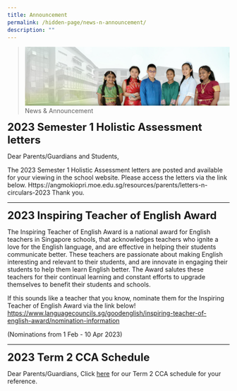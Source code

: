 ```yaml
---
title: Announcement
permalink: /hidden-page/news-n-announcement/
description: ""
---
```

>![](/images/About%20Us/banner2-with%20bg.jpg)
>News & Announcement

**<font size="5">2023 Semester 1 Holistic Assessment letters</font>**

Dear Parents/Guardians and Students,

The 2023 Semester 1 Holistic Assessment letters are posted and available for your viewing in the school website. Please access the letters via the link below.
Https://angmokiopri.moe.edu.sg/resources/parents/letters-n-circulars-2023
Thank you.

<hr style="height:1px;border-width:0;color:gray;background-color:black">

**<font size="5">2023 Inspiring Teacher of English Award</font>**

The Inspiring Teacher of English Award is a national award for English teachers in Singapore schools, that acknowledges teachers who ignite a love for the English language, and are effective in helping their students communicate better. These teachers are passionate about making English interesting and relevant to their students, and are innovate in engaging their students to help them learn English better. The Award salutes these teachers for their continual learning and constant efforts to upgrade themselves to benefit their students and schools.

If this sounds like a teacher that you know, nominate them for the Inspiring Teacher of English Award via the link below!
https://www.languagecouncils.sg/goodenglish/inspiring-teacher-of-english-award/nomination-information

(Nominations from 1 Feb - 10 Apr 2023)


<hr style="height:1px;border-width:0;color:gray;background-color:black">

**<font size="5">2023 Term 2 CCA Schedule</font>**

Dear Parents/Guardians,
Click [here](Term2_CCA_Schedule_2023) for our Term 2 CCA schedule for your reference.
